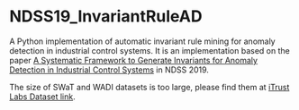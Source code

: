 # NDSS19_InvariantRuleAD


A Python implementation of automatic invariant rule mining for anomaly detection in industrial control systems. It is an implementation based on the paper [A Systematic Framework to Generate Invariants for Anomaly Detection in Industrial Control Systems](https://www.ndss-symposium.org/wp-content/uploads/2019/02/ndss2019_07A-3_Feng_paper.pdf) in NDSS 2019.

The size of SWaT and WADI datasets is too large, please find them at [iTrust Labs Dataset link](https://itrust.sutd.edu.sg/itrust-labs_datasets/dataset_info/).

